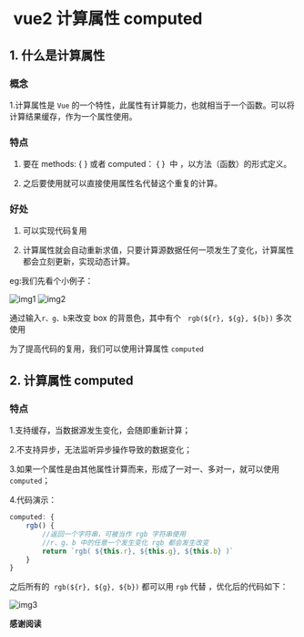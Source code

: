 # ​ vue2 计算属性 computed

## 1. 什么是计算属性

### 概念

1.计算属性是 `Vue` 的一个特性，此属性有计算能力，也就相当于一个函数。可以将计算结果缓存，作为一个属性使用。

### 特点

1. 要在 methods: { } 或者 computed： { }  中 ，以方法（函数）的形式定义。

2. 之后要使用就可以直接使用属性名代替这个重复的计算。

### 好处

1. 可以实现代码复用

2. 计算属性就会自动重新求值，只要计算源数据任何一项发生了变化，计算属性都会立刻更新，实现动态计算。

eg:我们先看个小例子：

![img1](/images/Vue2/computed01.png)
![img2](/images/Vue2/computed02.png)

通过输入`r、g、b`来改变 box 的背景色，其中有个   `rgb(${r}, ${g}, ${b})` 多次使用

为了提高代码的复用，我们可以使用计算属性 `computed`

## 2. 计算属性 computed

### 特点

1.支持缓存，当数据源发生变化，会随即重新计算；

2.不支持异步，无法监听异步操作导致的数据变化；

3.如果一个属性是由其他属性计算而来，形成了一对一、多对一，就可以使用 `computed`；

4.代码演示：

```javascript
computed: {
    rgb() {
        //返回一个字符串，可被当作 rgb 字符串使用
        //r、g、b 中的任意一个发生变化 rgb 都会发生改变
        return `rgb( ${this.r}, ${this.g}, ${this.b} )`
    }
}
```

之后所有的  `rgb(${r}, ${g}, ${b})` 都可以用 `rgb` 代替 ，优化后的代码如下：

![img3](/images/Vue2/computed03.png)

**感谢阅读**

​
